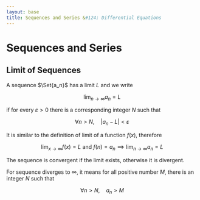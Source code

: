 ```yaml
---
layout: base
title: Sequences and Series &#124; Differential Equations
---
```


# Sequences and Series

## Limit of Sequences

A sequence $\Set{a_n}$ has a limit $L$ and we write

$$
\lim_{n \to \infty} a_n = L
$$

if for every $\varepsilon > 0$ there is a corresponding integer $N$ such that

$$
\forall n > N, \quad |a_n - L| < \varepsilon
$$

It is similar to the definition of limit of a function $f(x)$, therefore

$$
\lim_{x \to \infty} f(x) = L \text{ and } f(n) = a_n \implies \lim_{n \to \infty} a_n = L
$$

The sequence is convergent if the limit exists, otherwise it is divergent.

For sequence diverges to $\infty$, it means for all positive number $M$, there is an integer $N$ such that

$$
\forall n > N, \quad a_n > M
$$
